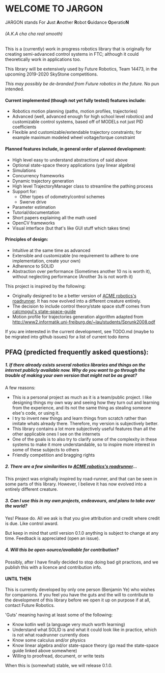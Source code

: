 # WELCOME TO JARGON

JARGON stands For **J**ust **A**nother **R**obot **G**uidance **O**peratio**N**
###### (A.K.A cha cha real smooth)

This is a (currently) work in progress robotics library that is originally for creating semi-advanced
control systems in FTC; although it could theoretically work in applications too.

This library will be extensively used by Future Robotics, Team 14473, in the upcoming 2019-2020 SkyStone competitions.

_This may possibly be de-branded from Future robotics in the future._ No pun intended.
 
#### Current implemented (though not yet fully tested) features include:
- Robotics motion planning (paths, motion profiles, trajectories)
- Advanced (well, advanced enough for high school level robotics) and customizable control systems, based off of MODELs
  not just PID coefficients
- Flexible and customizable/extendable trajectory constraints; for example maximum modeled wheel voltage/torque constraint

#### Planned features include, in general order of planned development:
- High level easy to understand abstractions of said above
- Optional state-space theory applications (yay linear algebra)
- Simulations
- Concurrency frameworks
- Dynamic trajectory generation
- High level TrajectoryManager class to streamline the pathing process
- Support for:
  - Other types of odometry/control schemes
  - Swerve drive
- Parameter estimation
- Tutorial/documentation
- Short papers explaining all the math used
- OpenCV frameworks
- Visual interface (but that's like GUI stuff which takes time)


#### Principles of design:
- Intuitive at the same time as advanced
- Extensible and customizable (no requirement to adhere to one implementation, create your own)
- Adherence to SOLID
- Abstraction over performance (Sometimes another 10 ns is worth it), without neglecting performance (Another 3s is not worth it)

This project is inspired by the following:
- Originally designed to be a better version of [ACME robotics's roadrunner](https://github.com/acmerobotics/road-runner).
  It has now evolved into a different creature entirely.
- The decision to include control theory/state space stuff comes from [calcmogul's state-space-guide](https://github.com/calcmogul/state-space-guide)
- Motion profile for trajectories generation algorithm adapted from <http://www2.informatik.uni-freiburg.de/~lau/students/Sprunk2008.pdf>

If you are interested in the current development, see TODO.md (maybe to be migrated into github issues) for a list of
 current todo items


PFAQ (predicted frequently asked questions):
-
##### 1. If there already exists several robotics libraries and things on the internet publicly available now. Why do you want to go through the trouble of making your own version that might not be as great?

A few reasons:
   - This is a personal project as much as it is a team/public project. I like designing things my own way and seeing 
        how they turn out and learning from the experience, and its not the same thing as stealing
        someone else's code, or using it.
   - I try to invent new things and learn things from scratch rather than imitate whats already there. 
    Therefore, my version is subjectively better.
   - This library contains a lot more subjectively useful features than all the other applicable ones I see on the
     internets
   - One of the goals is to also try to clarify some of the complexity in these systems to make it more understandable,
    so to inspire more interest in some of these subjects to others
   - Friendly competition and bragging rights
   
##### 2. There are a few similarities to [ACME robotics's roadrunner](https://github.com/acmerobotics/road-runner)...
This project was originally inspired by road-runner, and that can be seen in some parts of this library. However, I
believe it has now evolved into a entirely different creature.

##### 3. Can I use this in my own projects, endeavours, and plans to take over the world?
Yes! Please do. All we ask is that you give attribution and credit where credit is due.
Like control award.

But keep in mind that until version 0.1.0 anything is subject to change at any time.
Feedback is appreciated (open an issue).

##### 4. Will this be open-source/available for contribution?
Possibly, after I have finally decided to stop doing bad git practices, and we publish this with a
licence and contribution info.

#### UNTIL THEN

This is currently developed by only one person (Benjamin Ye) who wishes for companions. If you feel you have the guts
and the will to contribute to the development of this library before we open it up on purpose if at all,
contact Future Robotics.

'Guts' meaning having at least some of the following:
- Know kotlin well (a language very much worth learning)
- Understand what SOLID is and what it could look like in practice, which is not what roadrunner currently does
- Know some calculus and/or physics
- Know linear algebra and/or state-space theory (go read the state-space guide linked above somewhere)
- Willing to proofread, document, or write tests

When this is (somewhat) stable, we will release 0.1.0.